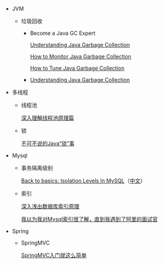 * JVM

  * 垃圾回收

    * Become a Java GC Expert
    
      [Understanding Java Garbage Collection](https://www.cubrid.org/blog/understanding-java-garbage-collection)
    
      [How to Monitor Java Garbage Collection](https://www.cubrid.org/blog/how-to-monitor-java-garbage-collection)
    
      [How to Tune Java Garbage Collection](https://www.cubrid.org/blog/how-to-tune-java-garbage-collection)
    
    * [Understanding Java Garbage Collection](https://www.azul.com/files/Understanding_Java_Garbage_Collection_v41.pdf)

* 多线程

  * 线程池

    [深入理解线程池原理篇](https://juejin.im/post/5c8896be5188257ec828072f)

  * 锁

    [不可不说的Java“锁”事](https://tech.meituan.com/2018/11/15/java-lock.html)

* Mysql

  * 事务隔离级别

    [Back to basics: Isolation Levels In MySQL](https://mydbops.wordpress.com/2018/06/22/back-to-basics-isolation-levels-in-mysql/)（[中文](./Mysql.thml)）

  * 索引

    [深入浅出数据库索引原理](https://zhuanlan.zhihu.com/p/23624390)
    
    [我以为我对Mysql索引很了解，直到我遇到了阿里的面试官](https://juejin.im/post/5de85a66f265da33d21e68b7)
  
* Spring

  * SpringMVC

    [SpringMVC入门就这么简单](https://juejin.im/post/5aaa67edf265da238f124762)

